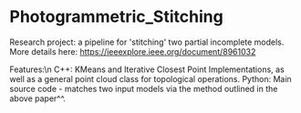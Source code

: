 # Photogrammetric_Stitching

Research project: a pipeline for 'stitching' two partial incomplete models. 
More details here: https://ieeexplore.ieee.org/document/8961032

Features:\n
C++:
KMeans and Iterative Closest Point Implementations, as well as a general point cloud class for topological operations.
Python:
Main source code - matches two input models via the method outlined in the above paper^^.
